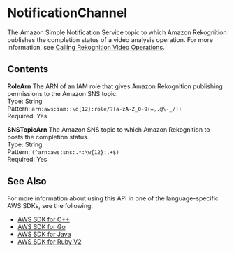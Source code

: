 # NotificationChannel<a name="API_NotificationChannel"></a>

The Amazon Simple Notification Service topic to which Amazon Rekognition publishes the completion status of a video analysis operation\. For more information, see [Calling Rekognition Video Operations](api-video.md)\.

## Contents<a name="API_NotificationChannel_Contents"></a>

 **RoleArn**   <a name="rekognition-Type-NotificationChannel-RoleArn"></a>
The ARN of an IAM role that gives Amazon Rekognition publishing permissions to the Amazon SNS topic\.   
Type: String  
Pattern: `arn:aws:iam::\d{12}:role/?[a-zA-Z_0-9+=,.@\-_/]+`   
Required: Yes

 **SNSTopicArn**   <a name="rekognition-Type-NotificationChannel-SNSTopicArn"></a>
The Amazon SNS topic to which Amazon Rekognition to posts the completion status\.  
Type: String  
Pattern: `(^arn:aws:sns:.*:\w{12}:.+$)`   
Required: Yes

## See Also<a name="API_NotificationChannel_SeeAlso"></a>

For more information about using this API in one of the language\-specific AWS SDKs, see the following:
+  [AWS SDK for C\+\+](https://docs.aws.amazon.com/goto/SdkForCpp/rekognition-2016-06-27/NotificationChannel) 
+  [AWS SDK for Go](https://docs.aws.amazon.com/goto/SdkForGoV1/rekognition-2016-06-27/NotificationChannel) 
+  [AWS SDK for Java](https://docs.aws.amazon.com/goto/SdkForJava/rekognition-2016-06-27/NotificationChannel) 
+  [AWS SDK for Ruby V2](https://docs.aws.amazon.com/goto/SdkForRubyV2/rekognition-2016-06-27/NotificationChannel) 